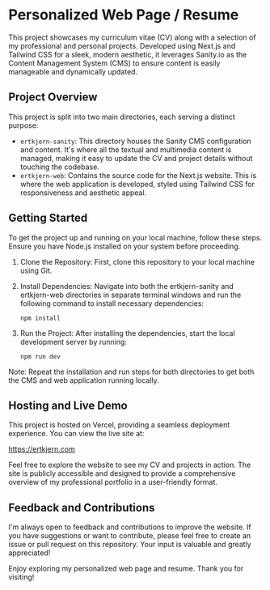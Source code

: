
# Personalized Web Page / Resume

This project showcases my curriculum vitae (CV) along with a selection of my professional and personal projects. Developed using Next.js and Tailwind CSS for a sleek, modern aesthetic, it leverages Sanity.io as the Content Management System (CMS) to ensure content is easily manageable and dynamically updated.

## Project Overview
This project is split into two main directories, each serving a distinct purpose:

- `ertkjern-sanity`: This directory houses the Sanity CMS configuration and content. It's where all the textual and multimedia content is managed, making it easy to update the CV and project details without touching the codebase.
- `ertkjern-web`: Contains the source code for the Next.js website. This is where the web application is developed, styled using Tailwind CSS for responsiveness and aesthetic appeal.

## Getting Started
To get the project up and running on your local machine, follow these steps. Ensure you have Node.js installed on your system before proceeding.

1. Clone the Repository: First, clone this repository to your local machine using Git.

2. Install Dependencies: Navigate into both the ertkjern-sanity and ertkjern-web directories in separate terminal windows and run the following command to install necessary dependencies:

    `npm install`

3. Run the Project: After installing the dependencies, start the local development server by running:

    `npm run dev`

Note: Repeat the installation and run steps for both directories to get both the CMS and web application running locally.

## Hosting and Live Demo

This project is hosted on Vercel, providing a seamless deployment experience. You can view the live site at:

https://ertkjern.com

Feel free to explore the website to see my CV and projects in action. The site is publicly accessible and designed to provide a comprehensive overview of my professional portfolio in a user-friendly format.

## Feedback and Contributions

I'm always open to feedback and contributions to improve the website. If you have suggestions or want to contribute, please feel free to create an issue or pull request on this repository. Your input is valuable and greatly appreciated!

Enjoy exploring my personalized web page and resume. Thank you for visiting!